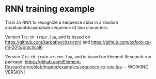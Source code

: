 # RNN training example

Train an RNN to recognize a sequence abba in a random ababbaabbbaaababab sequence of two characters.

Version 1 is: ```th train.lua```, and is based on https://github.com/karpathy/char-rnn/ and https://github.com/oxford-cs-ml-2015/practical6

Version 2 is: ```th train-er-rnn.lua```, and is based on Element Research rnn package: https://github.com/Element-Research/rnn/blob/master/examples/sequence-to-one.lua -- WORKING VERSION!
